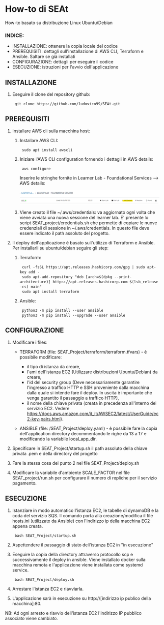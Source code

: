# How-to di SEAt
How-to basato su distribuzione Linux Ubuntu/Debian

### INDICE: 
- INSTALLAZIONE: ottenere la copia locale del codice
- PREREQUISITI: dettagli sull'installazione di AWS CLI, Terraform e Ansible. Saltare se già installati
- CONFIGURAZIONE: dettagli per eseguire il codice
- ESECUZIONE: istruzioni per l'avvio dell'applicazione                                          




## INSTALLAZIONE

1) Eseguire il clone del repository github:

        git clone https://github.com/ludovico99/SEAt.git
        

## PREREQUISITI

1) Installare AWS cli sulla macchina host:

    1) Installare AWS CLI:

            sudo apt install awscli

    2) Iniziare l'AWS CLI configuration fornendo i dettagli in AWS details:
    
            aws configure 
            
        Inserire le stringhe fornite in Learner Lab - Foundational Services --> AWS details:
        
        ![AWS details](/immagini/AWS_details.png)
        
    3) Viene creato il file ~/.aws/credentials: va aggiornato ogni volta che viene avviata una nuova sessione del learner lab.
    E' presente lo script SEAT_project/credentials.sh che permette di copiare le nuove credenziali di sessione in  ~/.aws/credentials. In questo file deve essere indicato il path assoluto del progetto.


    
2) Il deploy dell'applicazione è basato sull'utilizzo  di Terraform e Ansible. Per installarli su ubuntu/debian seguire gli step:

    1) Terraform: 

            curl -fsSL https://apt.releases.hashicorp.com/gpg | sudo apt-key add -
            sudo apt-add-repository "deb [arch=$(dpkg --print-architecture)] https://apt.releases.hashicorp.com $(lsb_release -cs) main"
            sudo apt install terraform

    2) Ansible:

            python3 -m pip install --user ansible
            python3 -m pip install --upgrade --user ansible



## CONFIGURAZIONE

1) Modificare i files:

    * TERRAFORM (file: SEAT_Project/terraform/terraform.tfvars) - è possibile modificare:
      - il tipo di istanza da creare, 
      - l'ami dell'istanza EC2 (Utilizzare distribuzioni Ubuntu/Debian) da creare, 
      - l'id del security group (Deve necessariamente garantire l'ingresso a traffico HTTP e SSH proveniente dalla macchina dalla quale si intende fare il deploy. In uscita è importante che venga garantito il passaggio a traffico HTTP),
      - il nome della chiave privata (creata in precedenza all'interno del servizio EC2. Vedere https://docs.aws.amazon.com/it_it/AWSEC2/latest/UserGuide/ec2-key-pairs.html).

    * ANSIBLE (file: /SEAT_Project/deploy.yaml) - è possibile fare la copia dell'application directory decommentando le righe da 13 a 17 e modificando la variabile local_app_dir. 

2) Specificare in SEAT_Project/startup.sh il path assoluto della chiave privata .pem e della directory del progetto

3) Fare la stessa cosa del punto 2 nel file SEAT_Project/deploy.sh

4) Modificare la variabile d'ambiente SCALE_FACTOR nel file SEAT_project/run.sh per configurare il numero di repliche per il servizio pagamento.




## ESECUZIONE

1) Istanziare in modo automatico l'istanza EC2, le tabelle di dynamoDB e la coda del servizio SQS. Il comando porta alla creazione/modifica il file hosts.ini (utilizzato da Ansible) con l'indirizzo ip della macchina EC2 appena creata.

        bash SEAT_Project/startup.sh

2) Aspettendere il passaggio di stato dell'istanza EC2 in "in esecuzione"

3) Eseguire la copia della directory attraverso protocollo scp e successivamente il deploy in ansible. Viene installato docker sulla macchina remota e l'applicazione viene installata come systemd service.

        bash SEAT_Project/deploy.sh

4) Arrestare l'istanza EC2 e riavviarla. 

5) L'applicazione sarà in esecuzione su http://[indirizzo ip publico della macchina]:80. 

NB: Ad ogni arresto e riavvio dell'istanza EC2 l'indirizzo IP pubblico associato viene cambiato.



